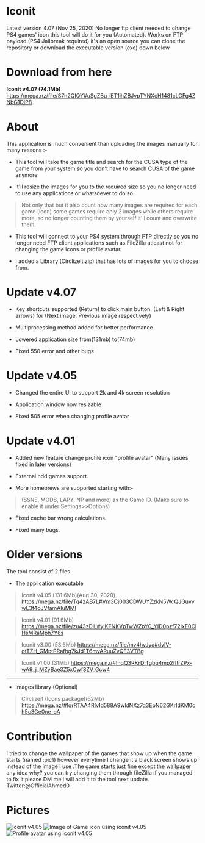 # Iconit
Latest version 4.07 (Nov 25, 2020)
No longer ftp client needed to change PS4 games' icon this tool will do it for you (Automated). Works on FTP payload (PS4 Jailbreak required)
it's an open source you can clone the repository or download the executable version (exe) down below

# Download from here
**Iconit v4.07 (74.1Mb)**
https://mega.nz/file/S7h2QIQY#uSgZBu_iET1ihZBJvpTYNXcH1481cLGFg4ZNbG1DIP8

# About

This application is much convenient than uploading the images manually for many reasons :-

* This tool will take the game title and search for the CUSA type of the game from your system so you don't have to search CUSA of the game anymore 

* It'll resize the images for you to the required size so you no longer need to use any applications or whatsoever to do so. 

> Not only that but it also count how many images are required for each game (icon) some games require only 2 images while others require more, so no longer counting them by yourself it'll count and overwrite them.

* This tool will connect to your PS4 system through FTP directly so you no longer need FTP client applications such as FileZilla atleast not for changing the game icons or profile avatar.

* I added a Library (Circlizeit.zip) that has lots of images for you to choose from.

# Update v4.07

* Key shortcuts supported (Return) to click main button. (Left & Right arrows) for (Next image, Previous image respectively) 

* Multiprocessing method added for better performance

* Lowered application size from(131mb) to(74mb)

* Fixed 550 error and other bugs

# Update v4.05

* Changed the entire UI to support 2k and 4k screen resolution

* Application window now resizable

* Fixed 505 error when changing profile avatar 

# Update v4.01

* Added new feature change profile icon "profile avatar" (Many issues fixed in later versions)

* External hdd games support.

* More homebrews are supported starting with:-
>(SSNE, MODS, LAPY, NP and more) as the Game ID.
(Make sure to enable it under Settings>>Options)

* Fixed cache bar wrong calculations.

* Fixed many bugs.

# Older versions

The tool consist of 2 files 

* The application executable 

>Iconit v4.05 (131.6Mb)(Aug 30, 2020)
https://mega.nz/file/Tq4zAB7L#Vm3Cj003CDWUYZzkN5WcQJGuvvwL3f4oJVfamAIuMMI

>Iconit v4.01 (91.6Mb)
https://mega.nz/file/zu43zDiL#yIKFNKVpTwWZpY0_YID0pzf72IxE0ClHsMRaMph7Y8s

>Iconit v3.00 (53.6Mb)
https://mega.nz/file/mv4hyJya#dylV-otTZH_GMptPRafhg7kJd1T6mvARuuZvQF3VTBg

>Iconit v1.00 (31Mb)
https://mega.nz/#!nqQ3RKrD!Tgbu4mp2flfrZPx-wA9_j_MZyBae3Z5xCwf3ZV_Gcw4
________________________________________

* Images library (Optional) 

>Circlizeit (Icons package)(62Mb)
https://mega.nz/#!qrRTAA4R!vId588A9wkINXz7q3EpN62GKrIdKM0oh5c3Ge0ne-oA

# Contribution
I tried to change the wallpaper of the games that show up when the game starts (named :pic1) however everytime I change
it a black screen shows up instead of the image I use .The
game starts just fine except the wallpaper any idea why?
you can try changing them through fileZilla if you managed to fix it
please DM me I will add it to the tool next update.
Twitter:@OfficialAhmed0

# Pictures 
![iconit v4.05](https://img.techpowerup.org/200830/1.png)
![Image of Game icon using iconit v4.05](https://img.techpowerup.org/200830/2.png)
![Profile avatar using iconit v4.05](https://img.techpowerup.org/200830/3.png)

